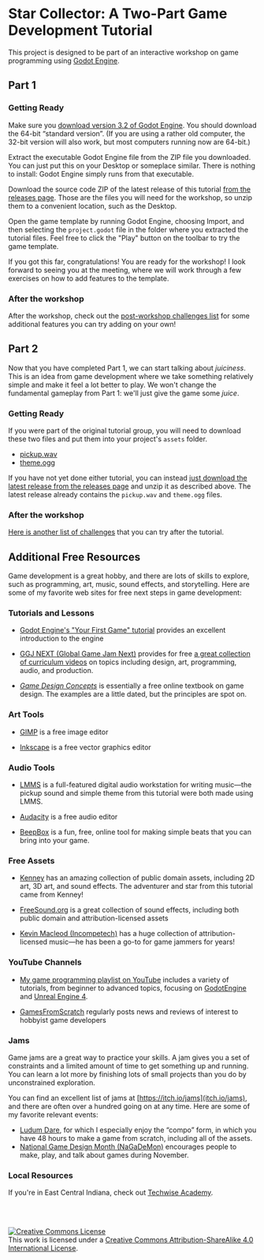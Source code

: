 # Star Collector: A Two-Part Game Development Tutorial

This project is designed to be part of an interactive workshop on game programming
using [Godot Engine](https://godotengine.org).

## Part 1

### Getting Ready

Make sure you [download version 3.2 of Godot Engine](https://godotengine.org/download).
You should download the 64-bit &ldquo;standard version&rdquo;. (If you are
using a rather old computer, the 32-bit version will also work, but most
computers running now are 64-bit.)

Extract the executable Godot Engine file from the ZIP file you downloaded.
You can just put this on your Desktop or someplace similar. There is nothing
to install: Godot Engine simply runs from that executable.

Download the source code ZIP of the latest release of this tutorial
[from the releases page](https://github.com/doctor-g/Godot-Collector-Tutorial/releases).
Those are the files you will need for the workshop, so unzip them to a convenient
location, such as the Desktop.

Open the game template by running Godot Engine, choosing Import,
and then selecting the `project.godot` file in the folder where you extracted
the tutorial files. Feel free to click the "Play" button on the toolbar to 
try the game template.

If you got this far, congratulations! You are ready for the workshop!
I look forward to seeing you at the meeting, where we will work through a few
exercises on how to add features to the template.


### After the workshop

After the workshop, check out the [post-workshop challenges list](Challenges-1.md) for some 
additional features you can try adding on your own!


## Part 2

Now that you have completed Part 1, we can start talking about
_juiciness_. This is an idea from game development where we take
something relatively simple and make it feel a lot better to play.
We won't change the fundamental gameplay from Part 1: we'll just give
the game some _juice_.

### Getting Ready

If you were part of the original tutorial group, you will need to download
these two files and put them into your project's `assets` folder. 

- <a download="pickup.wav" href="pickup.wav">pickup.wav</a>
- <a download="theme.ogg" href="theme.ogg">theme.ogg</a>

If you have not yet done either tutorial, you can instead [just download the
latest release from the releases
page](https://github.com/doctor-g/Godot-Collector-Tutorial/releases) and unzip
it as described above. The latest release already contains the `pickup.wav` and
`theme.ogg` files.


### After the workshop

[Here is another list of challenges](Challenges-2.md) that you can try after
the tutorial. 

## Additional Free Resources

Game development is a great hobby, and there are lots of skills to explore, such
as programming, art, music, sound effects, and storytelling.
Here are some of my favorite web sites for free next steps in game development:

### Tutorials and Lessons

- [Godot Engine's "Your First Game" tutorial](https://docs.godotengine.org/en/stable/getting_started/step_by_step/your_first_game.html) provides an excellent introduction to the engine


- [GGJ NEXT (Global Game Jam Next)](https://ggjnext.org/) provides for free [a
  great collection of curriculum videos](https://ggjnext.org/curriculum/) on
  topics including design, art, programming, audio, and production.

- [_Game Design Concepts_](https://gamedesignconcepts.wordpress.com/) is essentially a free
  online textbook on game design. The examples are a little dated, but the principles are
  spot on.


### Art Tools

- [GIMP](https://www.gimp.org/) is a free image editor

- [Inkscape](https://inkscape.org/) is a free vector graphics editor


### Audio Tools

- [LMMS](https://lmms.io) is a full-featured digital audio workstation for
  writing music&mdash;the pickup sound and simple theme from this tutorial were
  both made using LMMS.

- [Audacity](https://www.audacityteam.org/) is a free audio editor

- [BeepBox](https://www.beepbox.co/) is a fun, free, online tool for making
  simple beats that you can bring into your game.

### Free Assets

- [Kenney](https://www.kenney.nl/) has an amazing collection of public domain
  assets, including 2D art, 3D art, and sound effects. The adventurer and star
  from this tutorial came from Kenney!

- [FreeSound.org](https://freesound.org/) is a great collection of sound effects, including both public domain and attribution-licensed assets

- [Kevin Macleod (Incompetech)](https://incompetech.com/) has a huge collection
 of attribution-licensed music&mdash;he has been a go-to for game jammers for years!

### YouTube Channels

- [My game programming playlist on
  YouTube](https://www.youtube.com/playlist?list=PLL4s8QTahRc11XP1Zn21F0v4CVD3abVKI)
  includes a variety of tutorials, from beginner to advanced topics, focusing on
  [GodotEngine](https://godotengine.org) and [Unreal Engine
  4](https://unrealengine.com).

- [GamesFromScratch](https://www.youtube.com/user/gamefromscratch) regularly
  posts news and reviews of interest to hobbyist game developers

### Jams

Game jams are a great way to practice your skills. A jam gives you a set of constraints and a limited amount of time to get something up and running. You can learn a lot more by finishing lots of small projects than you do by unconstrained exploration.

You can find an excellent list of jams at [https://itch.io/jams](itch.io/jams), and there are often over a hundred going on
at any time.
Here are some of my favorite relevant events:
- [Ludum Dare](https://ldjam.com), for which I especially enjoy the &ldquo;compo&rdquo; form, in which you have 48 hours to make a game from scratch, including all of the assets.
- [National Game Design Month (NaGaDeMon)](https://nagademon.org/) encourages people to make, play, and talk about games during November.

### Local Resources

If you're in East Central Indiana, check out [Techwise Academy](https://techwiseacademy.com/).


<br><br>

<a rel="license" href="http://creativecommons.org/licenses/by-sa/4.0/"><img alt="Creative Commons License" style="border-width:0" src="https://i.creativecommons.org/l/by-sa/4.0/88x31.png" /></a><br />This work is licensed under a <a rel="license" href="http://creativecommons.org/licenses/by-sa/4.0/">Creative Commons Attribution-ShareAlike 4.0 International License</a>.